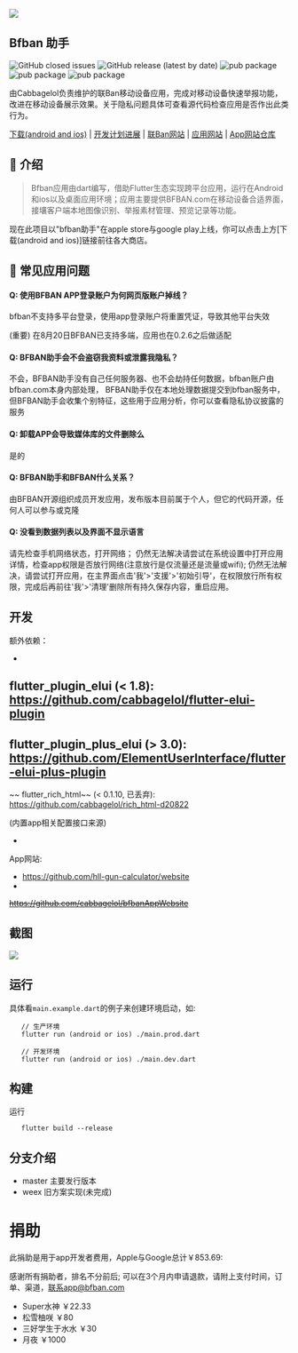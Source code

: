 ![](https://bfban-app.cabbagelol.net/images/github.app.bigpicture.v2.png)

## Bfban 助手

![GitHub closed issues](https://img.shields.io/github/issues-closed/cabbagelol/bfban-app-mobile)
![GitHub release (latest by date)](https://img.shields.io/github/v/release/cabbagelol/bfban-app-mobile)
![pub package](https://img.shields.io/badge/ios-yes-green)
![pub package](https://img.shields.io/badge/desktop_ios-yes-green)
![pub package](https://img.shields.io/badge/android-yes-green)

由Cabbagelol负责维护的联Ban移动设备应用，完成对移动设备快速举报功能，改进在移动设备展示效果。关于隐私问题具体可查看源代码检查应用是否作出此类行为。

[下载(android and ios)](https://bfban-app.cabbagelol.net) |
[开发计划进展](https://trello.com/b/ZECQnnEz/bfban-app) |
[联Ban网站](https://bfban.com) |
[应用网站](http://bfban-app.cabbagelol.net) |
[App网站仓库](https://github.com/hll-gun-calculator/website)

## 👋 介绍

> Bfban应用由dart编写，借助Flutter生态实现跨平台应用，运行在Android和ios以及桌面应用环境；应用主要提供BFBAN.com在移动设备合适界面，接壤客户端本地图像识别、举报素材管理、预览记录等功能。

现在此项目以"bfban助手"在apple store与google play上线，你可以点击上方[下载(android and ios)]链接前往各大商店。

## 💁 常见应用问题

#### Q: 使用BFBAN APP登录账户为何网页版账户掉线？

bfban不支持多平台登录，使用app登录账户将重置凭证，导致其他平台失效

(重要) 在8月20日BFBAN已支持多端，应用也在0.2.6之后做适配

#### Q: BFBAN助手会不会盗窃我资料或泄露我隐私？

不会，BFBAN助手没有自己任何服务器、也不会劫持任何数据，bfban账户由bfban.com本身内部处理， BFBAN助手仅在本地处理数据提交到bfban服务中，但BFBAN助手会收集个别特征，这些用于应用分析，你可以查看隐私协议披露的服务

#### Q: 卸载APP会导致媒体库的文件删除么

是的

#### Q: BFBAN助手和BFBAN什么关系？

由BFBAN开源组织成员开发应用，发布版本目前属于个人，但它的代码开源，任何人可以参与或克隆

#### Q: 没看到数据列表以及界面不显示语言

请先检查手机网络状态，打开网络； 仍然无法解决请尝试在系统设置中打开应用详情，检查app权限是否放行网络(注意放行是仅流量还是流量或wifi); 仍然无法解决，请尝试打开应用，在主界面点击'我'>'支援'>'初始引导'，在权限放行所有权限，完成后再前往'我'>'清理'删除所有持久保存内容，重启应用。

## 开发

额外依赖：

-
flutter_plugin_elui (<
1.8): https://github.com/cabbagelol/flutter-elui-plugin
-
flutter_plugin_plus_elui (>
3.0): https://github.com/ElementUserInterface/flutter-elui-plus-plugin
-
~~
flutter_rich_html~~ (<
0.1.10,
已丢弃): https://github.com/cabbagelol/rich_html-d20822

(内置app相关配置接口来源)

-
App网站:
  - https://github.com/hll-gun-calculator/website
  -
  ~~https://github.com/cabbagelol/bfbanAppWebsite~~

## 截图

![](https://github.com/cabbagelol/bfban-app-website/blob/main/images/screenshots.png?raw=true)

## 运行

具体看`main.example.dart`的例子来创建环境启动，如:

```
   // 生产环境
   flutter run (android or ios) ./main.prod.dart

   // 开发环境   
   flutter run (android or ios) ./main.dev.dart
```

## 构建

运行
```
   flutter build --release
```


## 分支介绍

- master 主要发行版本
- weex 旧方案实现(未完成)

# 捐助
此捐助是用于app开发者费用，Apple与Google总计￥853.69:

感谢所有捐助者，排名不分前后;
可以在3个月内申请退款，请附上支付时间，订单、渠道，联系app@bfban.com

- Super水神 ￥22.33
- 松雪柚咲 ￥80
- 三好学生于水水 ￥30
- 月夜 ￥1000